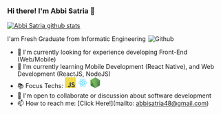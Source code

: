 ### Hi there! I'm Abbi Satria 👋

[![Abbi Satria github stats](https://github-readme-stats.vercel.app/api?username=abbisatria&count_private=true)](https://github.com/abbisatria)

<img width="35%" align="right" alt="Github" src="https://media.giphy.com/media/dWesBcTLavkZuG35MI/giphy.gif" />

I'am Fresh Graduate from Informatic Engineering

- 🔭 I'm currently looking for experience developing Front-End (Web/Mobile)
- 🌱 I’m currently learning Mobile Development (React Native), and Web Development (ReactJS, NodeJS)
- 📚 Focus Techs: <img height="25" src="https://raw.githubusercontent.com/github/explore/80688e429a7d4ef2fca1e82350fe8e3517d3494d/topics/javascript/javascript.png"> <img height="25" 
src="https://raw.githubusercontent.com/github/explore/80688e429a7d4ef2fca1e82350fe8e3517d3494d/topics/react/react.png"> <img height="25" src="https://raw.githubusercontent.com/github/explore/80688e429a7d4ef2fca1e82350fe8e3517d3494d/topics/nodejs/nodejs.png">
- 💬 I'm open to collaborate or discussion about software development
- 📫 How to reach me: [Click Here!](mailto: abbisatria48@gmail.com)

